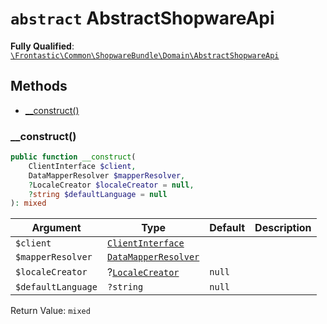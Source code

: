 # `abstract`  AbstractShopwareApi

**Fully Qualified**: [`\Frontastic\Common\ShopwareBundle\Domain\AbstractShopwareApi`](../../../../src/php/ShopwareBundle/Domain/AbstractShopwareApi.php)

## Methods

* [__construct()](#__construct)

### __construct()

```php
public function __construct(
    ClientInterface $client,
    DataMapperResolver $mapperResolver,
    ?LocaleCreator $localeCreator = null,
    ?string $defaultLanguage = null
): mixed
```

Argument|Type|Default|Description
--------|----|-------|-----------
`$client`|[`ClientInterface`](ClientInterface.md)||
`$mapperResolver`|[`DataMapperResolver`](DataMapper/DataMapperResolver.md)||
`$localeCreator`|?[`LocaleCreator`](Locale/LocaleCreator.md)|`null`|
`$defaultLanguage`|`?string`|`null`|

Return Value: `mixed`

